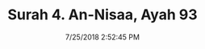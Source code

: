 ---
title       : "Surah 4. An-Nisaa, Ayah 93"
date        : 7/25/2018 2:52:45 PM
draft       : false
type        : "quran"
layout      : "compare"
BookCode    : "CMP"
SurahNumber : "4"
AyahNumber  : "93"
TotalAyah   : "176"
---